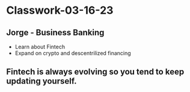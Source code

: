 # Classwork-03-16-23

## Jorge - Business Banking

* Learn about Fintech
* Expand on crypto and descentrilized financing

## Fintech is always evolving so you tend to keep updating yourself.